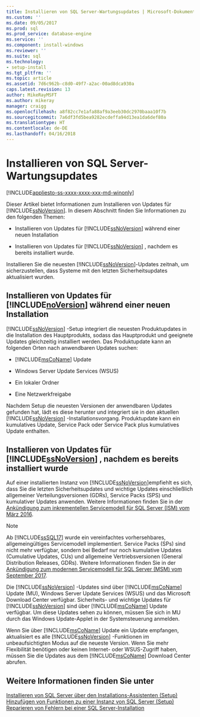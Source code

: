 ```yaml
---
title: Installieren von SQL Server-Wartungsupdates | Microsoft-Dokumentation
ms.custom: ''
ms.date: 09/05/2017
ms.prod: sql
ms.prod_service: database-engine
ms.service: ''
ms.component: install-windows
ms.reviewer: ''
ms.suite: sql
ms.technology:
- setup-install
ms.tgt_pltfrm: ''
ms.topic: article
ms.assetid: 7d6c962b-c8d0-49f7-a2ac-00ad8dca930a
caps.latest.revision: 13
author: MikeRayMSFT
ms.author: mikeray
manager: craigg
ms.openlocfilehash: a8f82cc7e1afa88af9a3eeb30dc2970baaa10f7b
ms.sourcegitcommit: 7a6df3fd5bea9282ecdeffa94d13ea1da6def80a
ms.translationtype: HT
ms.contentlocale: de-DE
ms.lasthandoff: 04/16/2018
---
```

# <a name="install-sql-server-servicing-updates"></a>Installieren von SQL Server-Wartungsupdates

[!INCLUDE[appliesto-ss-xxxx-xxxx-xxx-md-winonly](../../includes/appliesto-ss-xxxx-xxxx-xxx-md-winonly.md)]

Dieser Artikel bietet Informationen zum Installieren von Updates für [!INCLUDE[ssNoVersion](../../includes/ssNoVersion-md.md)]. In diesem Abschnitt finden Sie Informationen zu den folgenden Themen:
  
- Installieren von Updates für [!INCLUDE[ssNoVersion](../../includes/ssNoVersion-md.md)] während einer neuen Installation  
  
- Installieren von Updates für [!INCLUDE[ssNoVersion](../../includes/ssNoVersion-md.md)] , nachdem es bereits installiert wurde.  
  
Installieren Sie die neuesten [!INCLUDE[ssNoVersion](../../includes/ssnoversion-md.md)]-Updates zeitnah, um sicherzustellen, dass Systeme mit den letzten Sicherheitsupdates aktualisiert wurden.  
  
## <a name="installing-updates-for-includenoversionincludesssnoversion-mdmd-during-a-new-installation"></a>Installieren von Updates für [!INCLUDE[noVersion](../../includes/ssNoVersion-md.md)] während einer neuen Installation  
[!INCLUDE[ssNoVersion](../../includes/ssnoversion-md.md)] -Setup integriert die neuesten Produktupdates in die Installation des Hauptprodukts, sodass das Hauptprodukt und geeignete Updates gleichzeitig installiert werden. Das Produktupdate kann an folgenden Orten nach anwendbaren Updates suchen:  
  
- [!INCLUDE[msCoName](../../includes/msconame-md.md)] Update  
  
- Windows Server Update Services (WSUS)  
  
- Ein lokaler Ordner  
  
- Eine Netzwerkfreigabe  
  
Nachdem Setup die neuesten Versionen der anwendbaren Updates gefunden hat, lädt es diese herunter und integriert sie in den aktuellen [!INCLUDE[ssNoVersion](../../includes/ssnoversion-md.md)] -Installationsvorgang. Produktupdate kann ein kumulatives Update, Service Pack oder Service Pack plus kumulatives Update enthalten.  
  
## <a name="installing-updates-for-includessnoversionincludesssnoversion-mdmd-after-it-has-already-been-installed"></a>Installieren von Updates für [!INCLUDE[ssNoVersion](../../includes/ssNoVersion-md.md)] , nachdem es bereits installiert wurde  
Auf einer installierten Instanz von [!INCLUDE[ssNoVersion](../../includes/ssNoVersion-md.md)]empfiehlt es sich, dass Sie die letzten Sicherheitsupdates und wichtige Updates einschließlich allgemeiner Verteilungsversionen (GDRs), Service Packs (SPS) und kumulativer Updates anwenden. Weitere Informationen finden Sie in der [Ankündigung zum inkrementellen Servicemodell für SQL Server (ISM) vom März 2016](http://blogs.msdn.microsoft.com/sqlreleaseservices/announcing-updates-to-the-sql-server-incremental-servicing-model-ism/).

> [!NOTE]
> Ab [!INCLUDE[ssSQL17](../../includes/sssql17-md.md)] wurde ein vereinfachtes vorhersehbares, allgemeingültiges Servicemodell implementiert. Service Packs (SPs) sind nicht mehr verfügbar, sondern bei Bedarf nur noch kumulative Updates (Cumulative Updates, CUs) und allgemeine Vertriebsversionen (General Distribution Releases, GDRs).
> Weitere Informationen finden Sie in der [Ankündigung zum modernen Servicemodell für SQL Server (MSM) vom September 2017](http://blogs.msdn.microsoft.com/sqlreleaseservices/announcing-the-modern-servicing-model-for-sql-server/).
  
Die [!INCLUDE[ssNoVersion](../../includes/ssnoversion-md.md)] -Updates sind über [!INCLUDE[msCoName](../../includes/msconame-md.md)] Update (MU), Windows Server Update Services (WSUS) und das Microsoft Download Center verfügbar. Sicherheits- und wichtige Updates für [!INCLUDE[ssNoVersion](../../includes/ssnoversion-md.md)] sind über [!INCLUDE[msCoName](../../includes/msconame-md.md)] Update verfügbar. Um diese Updates sehen zu können, müssen Sie sich in MU durch das Windows Update-Applet in der Systemsteuerung anmelden.  
  
Wenn Sie über [!INCLUDE[msCoName](../../includes/msconame-md.md)] Update ein Update empfangen, aktualisiert es alle [!INCLUDE[ssNoVersion](../../includes/ssnoversion-md.md)] -Funktionen im unbeaufsichtigten Modus auf die neueste Version. Wenn Sie mehr Flexibilität benötigen oder keinen Internet- oder WSUS-Zugriff haben, müssen Sie die Updates aus dem [!INCLUDE[msCoName](../../includes/msconame-md.md)] Download Center abrufen.  
  
## <a name="see-also"></a>Weitere Informationen finden Sie unter  
[Installieren von SQL Server über den Installations-Assistenten &#40;Setup&#41;](../../database-engine/install-windows/install-sql-server-from-the-installation-wizard-setup.md)
[Hinzufügen von Funktionen zu einer Instanz von SQL Server &#40;Setup&#41;](../../database-engine/install-windows/add-features-to-an-instance-of-sql-server-2016-setup.md)
[Reparieren von Fehlern bei einer SQL Server-Installation](../../database-engine/install-windows/repair-a-failed-sql-server-installation.md)  

